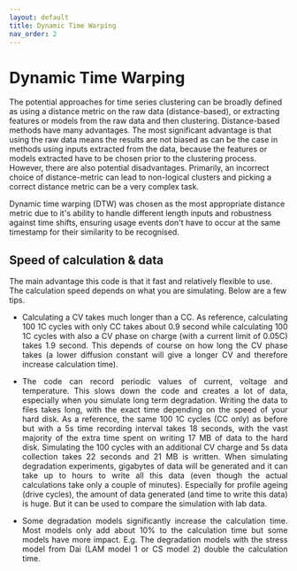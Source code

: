 ```yaml
---
layout: default
title: Dynamic Time Warping
nav_order: 2
---
```


# Dynamic Time Warping

The potential approaches for time series clustering can be broadly defined as using a distance metric on the raw data (distance-based), or extracting features or models from the raw data and then clustering. Distance-based methods have many advantages. The most significant advantage is that using the raw data means the results are not biased as can be the case in methods using inputs extracted from the data, because the features or models extracted have to be chosen prior to the clustering process. However, there are also potential disadvantages. Primarily, an incorrect choice of distance-metric can lead to non-logical clusters and picking a correct distance metric can be a very complex task.

Dynamic time warping (DTW) was chosen as the most appropriate distance metric due to it's ability to handle different length inputs and robustness against time shifts, ensuring usage events don't have to occur at the same timestamp for their similarity to be recognised.


## Speed of calculation & data

The main advantage this code is that it fast and relatively flexible to use. The calculation speed depends on what you are simulating. Below are a few tips.

-  <p style='text-align: justify;'> Calculating a CV takes much longer than a CC. As reference, calculating 100 1C cycles with only CC takes about 0.9 second while calculating 100 1C cycles with also a 
    CV phase on charge (with a current limit of 0.05C) takes 1.9 second. This depends of course on how long the CV phase takes (a lower diffusion constant will give a longer 
    CV and therefore increase calculation time). </p>
- <p style='text-align: justify;'> The code can record periodic values of current, voltage and temperature. This slows down the code and creates a lot of data, especially when you simulate long term degradation. 
    Writing the data to files takes long, with the exact time depending on the speed of your hard disk. As a reference, the same 100 1C cycles (CC only) as before but with a 5s 
    time recording interval takes 18 seconds, with the vast majority of the extra time spent on writing 17 MB of data to the hard disk. Simulating the 100 cycles with an additional CV 
    charge and 5s data collection takes 22 seconds and 21 MB is written. When simulating degradation experiments, gigabytes of data will be generated and it can take up to hours to write all this data 
    (even though the actual calculations take only a couple of minutes). Especially for profile ageing (drive cycles), the amount of data generated (and time to write this data) is huge. 
    But it can be used to compare the simulation with lab data. </p>

- <p style='text-align: justify;'> Some degradation models significantly increase the calculation time. Most models only add about 10% to the calculation time but some models have more impact. E.g. The degradation models with the stress model from Dai (LAM model 1 or CS model 2) double the calculation time. </p>
